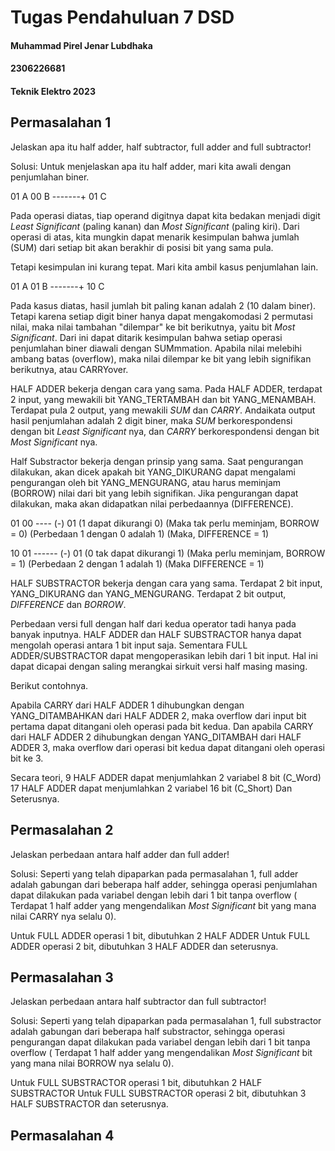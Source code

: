 # Tugas Pendahuluan 7 DSD
#### Muhammad Pirel Jenar Lubdhaka
#### 2306226681
#### Teknik Elektro 2023



## Permasalahan 1
Jelaskan apa itu half adder, half subtractor, full adder and full subtractor! 

Solusi:
Untuk menjelaskan apa itu half adder, mari kita awali dengan penjumlahan biner.

01 A
00 B
-------+
01 C

Pada operasi diatas, tiap operand digitnya dapat kita bedakan menjadi digit _Least Significant_ (paling kanan) dan _Most Significant_ (paling kiri). 
Dari operasi di atas, kita mungkin dapat menarik kesimpulan bahwa jumlah (SUM) dari setiap bit akan berakhir di posisi bit yang sama pula.

Tetapi kesimpulan ini kurang tepat. Mari kita ambil kasus penjumlahan lain.

01 A
01 B
-------+
10 C

Pada kasus diatas, hasil jumlah bit paling kanan adalah 2 (10 dalam biner). Tetapi karena setiap digit biner hanya dapat mengakomodasi 2 permutasi nilai, maka nilai tambahan "dilempar" ke bit berikutnya, yaitu bit _Most Significant_. 
Dari ini dapat ditarik kesimpulan bahwa setiap operasi penjumlahan biner diawali dengan SUMmmation. Apabila nilai melebihi ambang batas (overflow), maka nilai dilempar ke bit yang lebih signifikan berikutnya, atau CARRYover.

HALF ADDER bekerja dengan cara yang sama.
Pada HALF ADDER, terdapat 2 input, yang mewakili bit YANG_TERTAMBAH dan bit YANG_MENAMBAH. Terdapat pula 2 output, yang mewakili _SUM_ dan _CARRY_. Andaikata output hasil penjumlahan adalah 2 digit biner, maka _SUM_ berkorespondensi dengan bit _Least Significant_ nya, dan _CARRY_ berkorespondensi dengan bit _Most Significant_ nya.

Half Substractor bekerja dengan prinsip yang sama.
Saat pengurangan dilakukan, akan dicek apakah bit YANG_DIKURANG dapat mengalami pengurangan oleh bit YANG_MENGURANG, atau harus meminjam (BORROW) nilai dari bit yang lebih signifikan. Jika pengurangan dapat dilakukan, maka akan didapatkan nilai perbedaannya (DIFFERENCE).

01
00
---- (-)
01
(1 dapat dikurangi 0)
(Maka tak perlu meminjam, BORROW = 0)
(Perbedaan 1 dengan 0 adalah 1)
(Maka, DIFFERENCE = 1)

10
01
------ (-) 
01
(0 tak dapat dikurangi 1)
(Maka perlu meminjam, BORROW = 1)
(Perbedaan 2 dengan 1 adalah 1)
(Maka DIFFERENCE = 1)

HALF SUBSTRACTOR bekerja dengan cara yang sama.
Terdapat 2 bit input, YANG_DIKURANG dan YANG_MENGURANG. Terdapat 2 bit output, _DIFFERENCE_ dan _BORROW_.

Perbedaan versi full dengan half dari kedua operator tadi hanya pada banyak inputnya. HALF ADDER dan HALF SUBSTRACTOR hanya dapat mengolah operasi antara 1 bit input saja. Sementara FULL ADDER/SUBSTRACTOR dapat mengoperasikan lebih dari 1 bit input. Hal ini dapat dicapai dengan saling merangkai sirkuit versi half masing masing.

Berikut contohnya.

Apabila CARRY dari HALF ADDER 1 dihubungkan dengan YANG_DITAMBAHKAN dari HALF ADDER 2, maka overflow dari input bit pertama dapat ditangani oleh operasi pada bit kedua. Dan apabila CARRY dari HALF ADDER 2 dihubungkan dengan YANG_DITAMBAH dari HALF ADDER 3, maka overflow dari operasi bit kedua dapat ditangani oleh operasi bit ke 3.

Secara teori, 9 HALF ADDER dapat menjumlahkan 2 variabel 8 bit (C_Word)
17 HALF ADDER dapat menjumlahkan 2 variabel 16 bit (C_Short)
Dan Seterusnya.



## Permasalahan 2
Jelaskan perbedaan antara half adder dan full adder!

Solusi:
Seperti yang telah dipaparkan pada permasalahan 1, full adder adalah gabungan dari beberapa half adder, sehingga operasi penjumlahan dapat dilakukan pada variabel dengan lebih dari 1 bit tanpa overflow ( Terdapat 1 half adder yang mengendalikan _Most Significant_ bit yang mana nilai CARRY nya selalu 0).

Untuk FULL ADDER operasi 1 bit, dibutuhkan 2 HALF ADDER
Untuk FULL ADDER operasi 2 bit, dibutuhkan 3 HALF ADDER
dan seterusnya.



## Permasalahan 3
Jelaskan perbedaan antara half subtractor dan full subtractor!

Solusi:
Seperti yang telah dipaparkan pada permasalahan 1, full substractor adalah gabungan dari beberapa half substractor, sehingga operasi pengurangan dapat dilakukan pada variabel dengan lebih dari 1 bit tanpa overflow ( Terdapat 1 half adder yang mengendalikan _Most Significant_ bit yang mana nilai BORROW nya selalu 0).

Untuk FULL SUBSTRACTOR operasi 1 bit, dibutuhkan 2 HALF SUBSTRACTOR
Untuk FULL SUBSTRACTOR operasi 2 bit, dibutuhkan 3 HALF SUBSTRACTOR
dan seterusnya.



## Permasalahan 4




